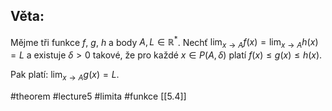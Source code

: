## Věta: 
Mějme tři funkce $f$, $g$, $h$ a body $A, L \in \mathbb{R}^*$. Nechť $\lim_{x \to A} f(x) = \lim_{x \to A} h(x) = L$ a existuje $\delta > 0$ takové, že pro každé $x \in P(A, \delta)$ platí $f(x) \leq g(x) \leq h(x)$.

Pak platí: $\lim_{x \to A} g(x) = L$.




#theorem #lecture5 #limita #funkce 
[[5.4]]